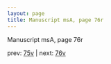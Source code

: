 ```yaml
---
layout: page
title: Manuscript msA, page 76r
---
```


Manuscript msA, page 76r

prev:  [75v](../75v) | next:  [76v](../76v)